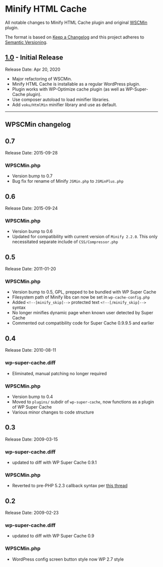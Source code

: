 # Minify HTML Cache

All notable changes to Minify HTML Cache plugin and original [WSCMin](http://lyncd.com/wpscmin) plugin.

The format is based on [Keep a Changelog](http://keepachangelog.com/en/1.0.0/)
and this project adheres to [Semantic Versioning](http://semver.org/spec/v2.0.0.html).

## [1.0](https://github.com/abuyoyo/minify-html-cache/releases/tag/1.0/) - Initial Release
Release Date: Apr 20, 2020

* Major refactoring of WSCMin.
* Minify HTML Cache is installable as a regular WordPress plugin.
* Plugin works with WP-Optimize cache plugin (as well as WP-Super-Cache plugin).
* Use composer autoload to load minifier libraries.
* Add `voku/HtmlMin` minifier library and use as default.

---

## WPSCMin changelog

## 0.7
Release Date: 2015-09-28

### WPSCMin.php
* Version bump to 0.7
* Bug fix for rename of Minify `JSMin.php` to `JSMinPlus.php`

## 0.6
Release Date: 2015-09-24

### WPSCMin.php
* Version bump to 0.6
* Updated for compatibility with current version of `Minify 2.2.0`. This only necessitated separate include of `CSS/Compressor.php`

## 0.5
Release Date: 2011-01-20

### WPSCMin.php
* Version bump to 0.5, GPL, prepped to be bundled with WP Super Cache
* Filesystem path of Minify libs can now be set in `wp-cache-config.php`
* Added `<!--[minify_skip]-->` protected text `<!--[/minify_skip]-->` syntax
* No longer minifies dynamic page when known user detected by Super Cache
* Commented out compatibility code for Super Cache 0.9.9.5 and earlier

## 0.4
Release Date: 2010-08-11

### wp-super-cache.diff
* Eliminated, manual patching no longer required

### WPSCMin.php
* Version bump to 0.4
* Moved to `plugins/` subdir of `wp-super-cache`, now functions as a plugin of WP Super Cache
* Various minor changes to code structure



## 0.3
Release Date: 2009-03-15

### wp-super-cache.diff
* updated to diff with WP Super Cache 0.9.1

### WPSCMin.php
* Reverted to pre-PHP 5.2.3 callback syntax per [this thread](http://groups.google.com/group/minify/browse_thread/thread/3781cbaf19a9f770)

## 0.2
Release Date: 2009-02-23

### wp-super-cache.diff
* updated to diff with WP Super Cache 0.9

### WPSCMin.php
* WordPress config screen button style now WP 2.7 style

